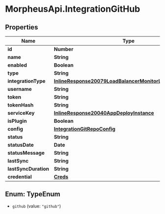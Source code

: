 # MorpheusApi.IntegrationGitHub

## Properties

Name | Type | Description | Notes
------------ | ------------- | ------------- | -------------
**id** | **Number** |  | [optional] 
**name** | **String** |  | [optional] 
**enabled** | **Boolean** |  | [optional] 
**type** | **String** |  | [optional] 
**integrationType** | [**InlineResponse20079LoadBalancerMonitorLoadBalancerType**](InlineResponse20079LoadBalancerMonitorLoadBalancerType.md) |  | [optional] 
**username** | **String** |  | [optional] 
**token** | **String** |  | [optional] 
**tokenHash** | **String** |  | [optional] 
**serviceKey** | [**InlineResponse20040AppDeployInstance**](InlineResponse20040AppDeployInstance.md) |  | [optional] 
**isPlugin** | **Boolean** |  | [optional] 
**config** | [**IntegrationGitRepoConfig**](IntegrationGitRepoConfig.md) |  | [optional] 
**status** | **String** |  | [optional] 
**statusDate** | **Date** |  | [optional] 
**statusMessage** | **String** |  | [optional] 
**lastSync** | **String** |  | [optional] 
**lastSyncDuration** | **String** |  | [optional] 
**credential** | [**Creds**](Creds.md) |  | [optional] 



## Enum: TypeEnum


* `github` (value: `"github"`)





